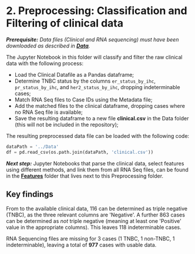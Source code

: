 # 2. Preprocessing: Classification and Filtering of clinical data

***Prerequisite:** Data files (Clinical and RNA sequencing) must have been downloaded as described in **[Data](../Data)**.*

The Jupyter Notebook in this folder will classify and filter the raw clinical data with the following process:

- Load the Clinical Datafile as a Pandas dataframe;
- Determine TNBC status by the columns `er_status_by_ihc`, `pr_status_by_ihc`, and `her2_status_by_ihc`, dropping indeterminable cases;
- Match RNA Seq files to Case IDs using the Metadata file;
- Add the matched files to the clinical dataframe, dropping cases where no RNA Seq file is available;
- Save the resulting dataframe to a new file **clinical.csv** in the Data folder (this will not be included in the repository);

The resulting preprocessed data file can be loaded with the following code:

```py
dataPath = '../Data'
df = pd.read_csv(os.path.join(dataPath, 'clinical.csv'))
```

***Next step:*** Jupyter Notebooks that parse the clinical data, select features using different methods, and link them from all RNA Seq files, can be found in the **[Features](../Features)** folder that lives next to this Preprocessing folder.


## Key findings
From to the available clinical data, 116 can be determined as triple negative (TNBC), as the three relevant  columns are 'Negative'. A further 863 cases can be determined as _not_ triple negative (meaning at least one 'Positive' value in the appropriate columns). This leaves 118 indeterminable cases.

RNA Sequencing files are missing for 3 cases (1 TNBC, 1 non-TNBC, 1 indeterminable), leaving a total of **977** cases with usable data.